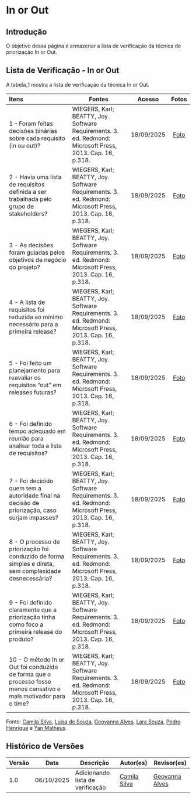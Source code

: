 # In or Out

## Introdução

O objetivo dessa página é armazenar a lista de verificação da técnica de priorização In or Out.

## Lista de Verificação - In or Out

A tabela_1 mostra a lista de verificação da técnica In or Out.

| Itens                                                                                                              | Fontes                                                                                                    |   Acesso   |                Fotos                |
| :----------------------------------------------------------------------------------------------------------------- | --------------------------------------------------------------------------------------------------------- | :--------: | :---------------------------------: |
| 1 – Foram feitas decisões binárias sobre cada requisito (in ou out)?                                               | WIEGERS, Karl; BEATTY, Joy. Software Requirements. 3. ed. Redmond: Microsoft Press, 2013. Cap. 16, p.318. | 18/09/2025 | [Foto](https://postimg.cc/F7Q5qjLn) |
| 2 \- Havia uma lista de requisitos definida a ser trabalhada pelo grupo de stakeholders?                           | WIEGERS, Karl; BEATTY, Joy. Software Requirements. 3. ed. Redmond: Microsoft Press, 2013. Cap. 16, p.318. | 18/09/2025 | [Foto](https://postimg.cc/S2Fbh8PN) |
| 3 \- As decisões foram guiadas pelos objetivos de negócio do projeto?                                              | WIEGERS, Karl; BEATTY, Joy. Software Requirements. 3. ed. Redmond: Microsoft Press, 2013. Cap. 16, p.318. | 18/09/2025 | [Foto](https://postimg.cc/JtR4HVTR) |
| 4 \- A lista de requisitos foi reduzida ao mínimo necessário para a primeira release?                              | WIEGERS, Karl; BEATTY, Joy. Software Requirements. 3. ed. Redmond: Microsoft Press, 2013. Cap. 16, p.318. | 18/09/2025 | [Foto](https://postimg.cc/wywKsPvx) |
| 5 \- Foi feito um planejamento para reavaliar os requisitos “out” em releases futuras?                             | WIEGERS, Karl; BEATTY, Joy. Software Requirements. 3. ed. Redmond: Microsoft Press, 2013. Cap. 16, p.318. | 18/09/2025 | [Foto](https://postimg.cc/ZCcNvxPV) |
| 6 \- Foi definido tempo adequado em reunião para analisar toda a lista de requisitos?                              | WIEGERS, Karl; BEATTY, Joy. Software Requirements. 3. ed. Redmond: Microsoft Press, 2013. Cap. 16, p.318. | 18/09/2025 | [Foto](https://postimg.cc/qhsqVp1B) |
| 7 \- Foi decidido quem tem a autoridade final na decisão de priorização, caso surjam impasses?                     | WIEGERS, Karl; BEATTY, Joy. Software Requirements. 3. ed. Redmond: Microsoft Press, 2013. Cap. 16, p.318. | 18/09/2025 | [Foto](https://postimg.cc/k6mKLJxp) |
| 8 \- O processo de priorização foi conduzido de forma simples e direta, sem complexidade desnecessária?            | WIEGERS, Karl; BEATTY, Joy. Software Requirements. 3. ed. Redmond: Microsoft Press, 2013. Cap. 16, p.318. | 18/09/2025 | [Foto](https://postimg.cc/QBsM3Hys) |
| 9 \- Foi definido claramente que a priorização tinha como foco a primeira release do produto?                      | WIEGERS, Karl; BEATTY, Joy. Software Requirements. 3. ed. Redmond: Microsoft Press, 2013. Cap. 16, p.318. | 18/09/2025 | [Foto](https://postimg.cc/9DLkWkxt) |
| 10 \- O método In or Out foi conduzido de forma que o processo fosse menos cansativo e mais motivador para o time? | WIEGERS, Karl; BEATTY, Joy. Software Requirements. 3. ed. Redmond: Microsoft Press, 2013. Cap. 16, p.318. | 18/09/2025 | [Foto](https://postimg.cc/ZW6rHvdg) |

Fonte: [Camila Silva](https://github.com/CamilaSilvaC), [Luísa de Souza](https://github.com/luisa12ll), [Geovanna Alves](https://github.com/GeovannaUmbelino), [Lara Souza](https://github.com/mel14-hub), [Pedro Henrique](https://github.com/pedrohpsantos) e [Yan Matheus](https://github.com/Yanmatheus0812).

## Histórico de Versões

| Versão | Data       | Descrição                        | Autor(es)                                       | Revisor(es)                                           |
| ------ | ---------- | -------------------------------- | ----------------------------------------------- | ----------------------------------------------------- |
| 1.0    | 06/10/2025 | Adicionando lista de verificação | [Camila Silva](https://github.com/CamilaSilvaC) | [Geovanna Alves](https://github.com/GeovannaUmbelino) |
